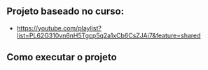 ## Projeto baseado no curso:
 - https://youtube.com/playlist?list=PL62G310vn6nH5Tgcp5q2a1xCb6CsZJAi7&feature=shared

## Como executar o projeto